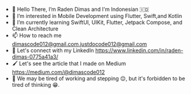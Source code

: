 - 👋 Hello There, I’m Raden Dimas and I'm Indonesian 🇮🇩
- 👀 I’m interested in Mobile Development using Flutter, Swift,and Kotlin
- 🌱 I’m currently learning SwiftUI, UIKit, Flutter, Jetpack Compose, and Clean Architecture
- 📫 How to reach me dimascode012@gmail.com,justdocode012@gmail.com
- 🔗 Let's connect with my LinkedIn https://www.linkedin.com/in/raden-dimas-0775a41a3/ 
- 🖌 Let's see the article that I made on Medium https://medium.com/@dimascode012
- 📝 We may be tired of working and stepping 😌, but it's forbidden to be tired of thinking 😁.


<!---
raden-dimas012/raden-dimas012 is a ✨ special ✨ repository because its `README.md` (this file) appears on your GitHub profile.
You can click the Preview link to take a look at your changes.
--->





